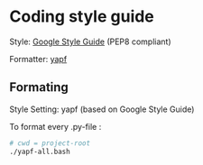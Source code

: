 # Coding style guide

Style: [Google Style Guide](https://google.github.io/styleguide/) (PEP8 compliant)

Formatter: [yapf](https://github.com/google/yapf)

## Formating

Style Setting: yapf (based on Google Style Guide)

To format every .py-file :

```bash
# cwd = project-root
./yapf-all.bash
```
